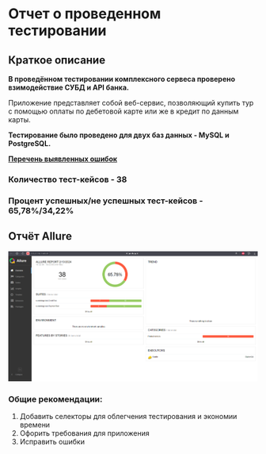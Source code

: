 # Отчет о проведенном тестировании
## Краткое описание
**В проведённом тестировании комплексного сервеса проверено взимодействие СУБД и API банка.**

Приложение представляет собой веб-сервис, позволяющий купить тур с помощью оплаты по дебетовой карте или же в кредит по данным карты.

**Тестирование было проведено для двух баз данных - MySQL и PostgreSQL.**

**[Перечень выявленных ошибок](https://github.com/Valmar91/DiplomQA/issues)**

### Количество тест-кейсов - 38
### Процент успешных/не успешных тест-кейсов - 65,78%/34,22%

## Отчёт Allure

![Снимок](https://raw.githubusercontent.com/Valmar91/DiplomQA/main/Аллюр.PNG)

### Общие рекомендации:
1) Добавить селекторы для облегчения тестирования и экономии времени
2) Офорить требования для приложения
3) Исправить ошибки
